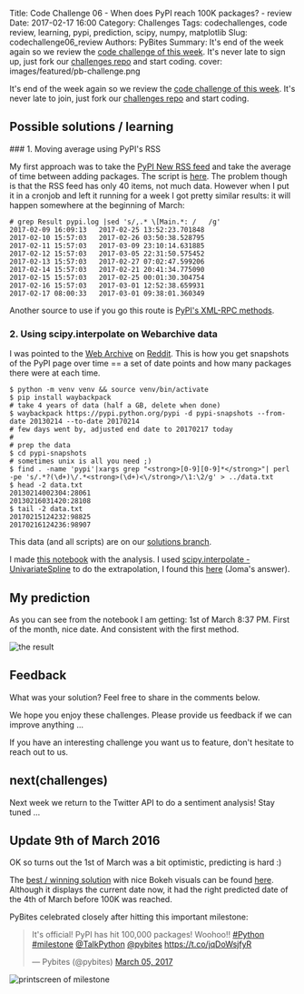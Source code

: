 Title: Code Challenge 06 - When does PyPI reach 100K packages? - review
Date: 2017-02-17 16:00
Category: Challenges
Tags: codechallenges, code review, learning, pypi, prediction, scipy, numpy, matplotlib
Slug: codechallenge06_review
Authors: PyBites
Summary: It's end of the week again so we review the [code challenge of this week](http://pybit.es/codechallenge06.html). It's never late to sign up, just fork our [challenges repo](https://github.com/pybites/challenges) and start coding.
cover: images/featured/pb-challenge.png

It's end of the week again so we review the [code challenge of this week](http://pybit.es/codechallenge06.html). It's never late to join, just fork our [challenges repo](https://github.com/pybites/challenges) and start coding.

## Possible solutions / learning

### 1. Moving average using PyPI's RSS

My first approach was to take the [PyPI New RSS feed](https://pypi.python.org/pypi?%3Aaction=packages_rss) and take the average of time between adding packages. The script is [here](https://github.com/pybites/challenges/blob/solutions/06/pypi100k.py). The problem though is that the RSS feed has only 40 items, not much data. However when I put it in a cronjob and left it running for a week I got pretty similar results: it will happen somewhere at the beginning of March:

	# grep Result pypi.log |sed 's/,.* \[Main.*: /   /g'
	2017-02-09 16:09:13   2017-02-25 13:52:23.701848
	2017-02-10 15:57:03   2017-02-26 03:50:38.528795
	2017-02-11 15:57:03   2017-03-09 23:10:14.631885
	2017-02-12 15:57:03   2017-03-05 22:31:50.575452
	2017-02-13 15:57:03   2017-02-27 07:02:47.599206
	2017-02-14 15:57:03   2017-02-21 20:41:34.775090
	2017-02-15 15:57:03   2017-02-25 00:01:30.304754
	2017-02-16 15:57:03   2017-03-01 12:52:38.659931
	2017-02-17 08:00:33   2017-03-01 09:38:01.360349  

Another source to use if you go this route is [PyPI's XML-RPC methods](https://wiki.python.org/moin/PyPIXmlRpc).

### 2. Using scipy.interpolate on Webarchive data

I was pointed to the [Web Archive](http://web.archive.org/web/20131025235716/https://pypi.python.org/pypi) on [Reddit](https://www.reddit.com/r/learnpython/comments/5trx9z/challenge_when_does_pypi_reach_100k_packages/). This is how you get snapshots of the PyPI page over time == a set of date points and how many packages there were at each time.

	$ python -m venv venv && source venv/bin/activate
	$ pip install waybackpack
	# take 4 years of data (half a GB, delete when done)
	$ waybackpack https://pypi.python.org/pypi -d pypi-snapshots --from-date 20130214 --to-date 20170214
	# few days went by, adjusted end date to 20170217 today
	#
	# prep the data
	$ cd pypi-snapshots
	# sometimes unix is all you need ;)
	$ find . -name 'pypi'|xargs grep "<strong>[0-9][0-9]*</strong>"| perl -pe 's/.*?(\d+)\/.*<strong>(\d+)<\/strong>/\1:\2/g' > ../data.txt
	$ head -2 data.txt
	20130214002304:28061
	20130216031420:28108
	$ tail -2 data.txt
	20170215124232:98825
	20170216124236:98907

This data (and all scripts) are on our [solutions branch](https://github.com/pybites/challenges/tree/solutions/06).

I made [this notebook](https://github.com/pybites/challenges/blob/solutions/06/pypi_pred_webarchive.ipynb) with the analysis. I used [scipy.interpolate - UnivariateSpline](https://docs.scipy.org/doc/scipy-0.18.1/reference/generated/scipy.interpolate.UnivariateSpline.html#scipy.interpolate.UnivariateSpline) to do the extrapolation, I found this [here](http://stackoverflow.com/questions/2745329/how-to-make-scipy-interpolate-give-an-extrapolated-result-beyond-the-input-range) (Joma's answer).

## My prediction

As you can see from the notebook I am getting: 1st of March 8:37 PM. First of the month, nice date. And consistent with the first method.

![the result]({filename}/images/pypi100k.png)

## Feedback

What was your solution? Feel free to share in the comments below.

We hope you enjoy these challenges. Please provide us feedback if we can improve anything ...

If you have an interesting challenge you want us to feature, don't hesitate to reach out to us.

## next(challenges)

Next week we return to the Twitter API to do a sentiment analysis! Stay tuned ...

## Update 9th of March 2016

OK so turns out the 1st of March was a bit optimistic, predicting is hard :)

The [best / winning solution](https://twitter.com/raymondh/status/836826095026647042) with nice Bokeh visuals can be found [here](https://pypi-package-count.herokuapp.com/). Although it displays the current date now, it had the right predicted date of the 4th of March before 100K was reached. 

PyBites celebrated closely after hitting this important milestone:

<script src='//platform.twitter.com/widgets.js'></script> 

<blockquote class="twitter-tweet"><p>It's official! PyPI has hit 100,000 packages! Woohoo!! <a href="https://twitter.com/search/#Python" target="_blank">#Python</a> <a href="https://twitter.com/search/#milestone" target="_blank">#milestone</a> <a href="https://twitter.com/@TalkPython" target="_blank">@TalkPython</a> <a href="https://twitter.com/@pybites" target="_blank">@pybites</a> <a href="https://t.co/jqDoWsjfyR" title="https://t.co/jqDoWsjfyR" target="_blank">https://t.co/jqDoWsjfyR</a></p>— Pybites (@pybites) <a href="https://twitter.com/pybites/status/838178449999081472" data-datetime="2017-03-05T00:04:49+00:00">March 05, 2017</a></blockquote>

![printscreen of milestone](https://pbs.twimg.com/media/C6HQjnMUwAEjBhK.png)
